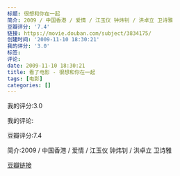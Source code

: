 ```yaml
---
标题: 很想和你在一起
简介: 2009 / 中国香港 / 爱情 / 江玉仪 钟炜钊 / 洪卓立 卫诗雅
豆瓣评分: '7.4'
链接: https://movie.douban.com/subject/3834175/
创建时间: '2009-11-10 18:30:21'
我的评分: '3.0'
标签:
评论:
date: 2009-11-10 18:30:21
title: 看了电影 - 很想和你在一起
tags: [电影]
categories: []
---
```


我的评分:3.0

我的评论:

豆瓣评分:7.4

简介:2009 / 中国香港 / 爱情 / 江玉仪 钟炜钊 / 洪卓立 卫诗雅

[豆瓣链接](https://movie.douban.com/subject/3834175/)

